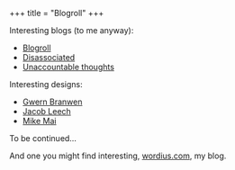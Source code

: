 +++
title = "Blogroll"
+++

Interesting blogs (to me anyway):

- [Blogroll](https://blogroll.org)
- [Disassociated](https://disassociated.com/)
- [Unaccountable thoughts](https://thoughts.uncountable.uk)

Interesting designs:

- [Gwern Branwen](https://gwern.net)
- [Jacob Leech](https://jacobleech.com/)
- [Mike Mai](https://mikemai.net)

To be continued…

And one you might find interesting, [wordius.com](https://wordius.com), my blog.

